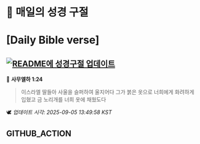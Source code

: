 # 🙏 매일의 성경 구절
# [Daily Bible verse]
## [![README에 성경구절 업데이트](https://github.com/DONGSUKA/first_test/actions/workflows/update-readme-bible.yml/badge.svg)](https://github.com/DONGSUKA/first_test/actions/workflows/update-readme-bible.yml)
<!-- START_BIBLE_VERSE -->
📖 **사무엘하 1:24**
> 이스라엘 딸들아 사울을 슬퍼하여 울지어다 그가 붉은 옷으로 너희에게 화려하게 입혔고 금 노리개를 너희 옷에 채웠도다

🕊️ _업데이트 시각: 2025-09-05 13:49:58 KST_
  <!-- END_BIBLE_VERSE -->
## GITHUB_ACTION
